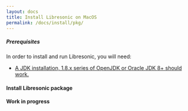 ```yaml
---
layout: docs
title: Install Libresonic on MacOS
permalink: /docs/install/pkg/
---
```

##### Prerequisites

In order to install and run Libresonic, you will need:
- [A JDK installation, 1.8.x series of OpenJDK or Oracle JDK 8+ should work.](/docs/install/prerequisites)

#### Install Libresonic package

**Work in progress**
